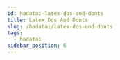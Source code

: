 ```yaml
---
id: hadatai-latex-dos-and-donts
title: Latex Dos And Donts
slug: /hadatai/latex-dos-and-donts
tags:
  - hadatai
sidebar_position: 6
---
```

